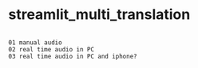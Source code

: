 
# streamlit_multi_translation

```

01 manual audio
02 real time audio in PC
03 real time audio in PC and iphone?

``` 

